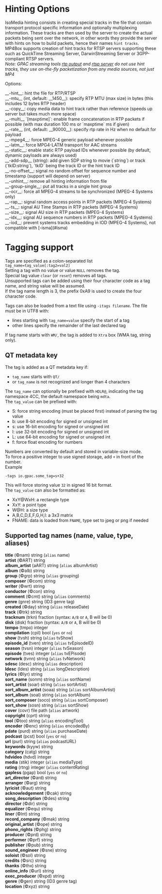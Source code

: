 <!-- automatically generated - do not edit, patch gpac/applications/mp4box/mp4box.c -->

# Hinting Options  
  
IsoMedia hinting consists in creating special tracks in the file that contain transport protocol specific information and optionally multiplexing information. These tracks are then used by the server to create the actual packets being sent over the network, in other words they provide the server with hints on how to build packets, hence their names `hint tracks`.  
MP4Box supports creation of hint tracks for RTSP servers supporting these such as QuickTime Streaming Server, DarwinStreaming Server or 3GPP-compliant RTSP servers.  
_Note: GPAC streaming tools [rtp output](rtpout) and [rtsp server](rtspout) do not use hint tracks, they use on-the-fly packetization from any media sources, not just MP4_  
    
Options:  
<div markdown class="option">
<a id="hint" data-level="basic">__-hint__</a>: hint the file for RTP/RTSP  
</div>
<div markdown class="option">
<a id="mtu" data-level="basic">__-mtu__</a> (int, default: __1450__): specify RTP MTU (max size) in bytes (this includes 12 bytes RTP header)  
</div>
<div markdown class="option">
<a id="copy" data-level="basic">__-copy__</a>: copy media data to hint track rather than reference (speeds up server but takes much more space)  
</div>
<div markdown class="option">
<a id="multi" data-level="basic">__-multi__</a> `[maxptime]`: enable frame concatenation in RTP packets if possible (with max duration 100 ms or `maxptime` ms if given)  
</div>
<div markdown class="option">
<a id="rate" data-level="basic">__-rate__</a> (int, default: __90000__): specify rtp rate in Hz when no default for payload  
</div>
<div markdown class="option">
<a id="mpeg4" data-level="basic">__-mpeg4__</a>: force MPEG-4 generic payload whenever possible  
</div>
<div markdown class="option">
<a id="latm" data-level="basic">__-latm__</a>: force MPG4-LATM transport for AAC streams  
</div>
<div markdown class="option">
<a id="static" data-level="basic">__-static__</a>: enable static RTP payload IDs whenever possible (by default, dynamic payloads are always used)  
</div>
<div markdown class="option">
<a id="add-sdp" data-level="basic">__-add-sdp__</a> (string): add given SDP string to movie (`string`) or track (`tkID:string`), `tkID` being the track ID or the hint track ID  
</div>
<div markdown class="option">
<a id="no-offset" data-level="basic">__-no-offset__</a>: signal no random offset for sequence number and timestamp (support will depend on server)  
</div>
<div markdown class="option">
<a id="unhint" data-level="basic">__-unhint__</a>: remove all hinting information from file  
</div>
<div markdown class="option">
<a id="group-single" data-level="basic">__-group-single__</a>: put all tracks in a single hint group  
</div>
<div markdown class="option">
<a id="ocr" data-level="basic">__-ocr__</a>: force all MPEG-4 streams to be synchronized (MPEG-4 Systems only)  
</div>
<div markdown class="option">
<a id="rap" data-level="basic">__-rap__</a>: signal random access points in RTP packets (MPEG-4 Systems)  
</div>
<div markdown class="option">
<a id="ts" data-level="basic">__-ts__</a>: signal AU Time Stamps in RTP packets (MPEG-4 Systems)  
</div>
<div markdown class="option">
<a id="size" data-level="basic">__-size__</a>: signal AU size in RTP packets (MPEG-4 Systems)  
</div>
<div markdown class="option">
<a id="idx" data-level="basic">__-idx__</a>: signal AU sequence numbers in RTP packets (MPEG-4 Systems)  
</div>
<div markdown class="option">
<a id="iod" data-level="basic">__-iod__</a>: prevent systems tracks embedding in IOD (MPEG-4 Systems), not compatible with [-isma](#isma)  
</div>

# Tagging support  
  
Tags are specified as a colon-separated list `tag_name=tag_value[:tag2=val2]`  
Setting a tag with no value or value `NULL` removes the tag.  
Special tag value `clear` (or `reset`) removes all tags.  
Unsupported tags can be added using their four character code as a tag name, and string value will be assumed.  
If the tag name length is 3, the prefix 0xA9 is used to create the four character code.  
    
Tags can also be loaded from a text file using `-itags filename`. The file must be in UTF8 with:  

- lines starting with `tag_name=value` specify the start of a tag  
- other lines specify the remainder of the last declared tag  

    
If tag name starts with `WM/`, the tag is added to `Xtra` box (WMA tag, string only).  
    

## QT metadata key  
The tag is added as a QT metadata key if:  

- `tag_name` starts with `QT/`  
- or `tag_name` is not recognized and longer than 4 characters  

    
The `tag_name` can optionally be prefixed with `HDLR@`, indicating the tag namespace 4CC, the default namespace being `mdta`.  
The `tag_value` can be prefixed with:  

- S: force string encoding (must be placed first) instead of parsing the tag value  
- b: use 8-bit encoding for signed or unsigned int  
- s: use 16-bit encoding for signed or unsigned int  
- l: use 32-bit encoding for signed or unsigned int  
- L: use 64-bit encoding for signed or unsigned int  
- f: force float encoding for numbers  

Numbers are converted by default and stored in variable-size mode.  
To force a positive integer to use signed storage, add `+` in front of the number.  
Example
```
-tags io.gpac.some_tag=s+32
```
  
This will force storing value `32` in signed 16 bit format.  
The `tag_value` can also be formatted as:  

- XxY@WxH: a rectangle type  
- XxY: a point type  
- W@H: a size type  
- A,B,C,D,E,F,G,H,I: a 3x3 matrix  
- FNAME: data is loaded from `FNAME`, type set to jpeg or png if needed  

    

## Supported tag names (name, value, type, aliases)  
__title__ (©nam) string (`alias` name)  
__artist__ (©ART) string  
__album_artist__ (aART) string (`alias` albumArtist)  
__album__ (©alb) string  
__group__ (©grp) string (`alias` grouping)  
__composer__ (©com) string  
__writer__ (©wrt) string  
__conductor__ (©con) string  
__comment__ (©cmt) string (`alias` comments)  
__genre__ (gnre) string (ID3 genre tag)  
__created__ (©day) string (`alias` releaseDate)  
__track__ (©trk) string  
__tracknum__ (trkn) fraction (syntax: `A/B` or `A`, B will be 0)  
__disk__ (disk) fraction (syntax: `A/B` or `A`, B will be 0)  
__tempo__ (tmpo) integer  
__compilation__ (cpil) bool (`yes` or `no`)  
__show__ (tvsh) string (`alias` tvShow)  
__episode_id__ (tven) string (`alias` tvEpisodeID)  
__season__ (tvsn) integer (`alias` tvSeason)  
__episode__ (tves) integer (`alias` tvEPisode)  
__network__ (tvnn) string (`alias` tvNetwork)  
__sdesc__ (desc) string (`alias` description)  
__ldesc__ (ldes) string (`alias` longDescription)  
__lyrics__ (©lyr) string  
__sort_name__ (sonm) string (`alias` sortName)  
__sort_artist__ (soar) string (`alias` sortArtist)  
__sort_album_artist__ (soaa) string (`alias` sortAlbumArtist)  
__sort_album__ (soal) string (`alias` sortAlbum)  
__sort_composer__ (soco) string (`alias` sortComposer)  
__sort_show__ (sosn) string (`alias` sortShow)  
__cover__ (covr) file path (`alias` artwork)  
__copyright__ (cprt) string  
__tool__ (©too) string (`alias` encodingTool)  
__encoder__ (©enc) string (`alias` encodedBy)  
__pdate__ (purd) string (`alias` purchaseDate)  
__podcast__ (pcst) bool (`yes` or `no`)  
__url__ (purl) string (`alias` podcastURL)  
__keywords__ (kyyw) string  
__category__ (catg) string  
__hdvideo__ (hdvd) integer  
__media__ (stik) integer (`alias` mediaType)  
__rating__ (rtng) integer (`alias` contentRating)  
__gapless__ (pgap) bool (`yes` or `no`)  
__art_director__ (©ard) string  
__arranger__ (©arg) string  
__lyricist__ (©aut) string  
__acknowledgement__ (©cak) string  
__song_description__ (©des) string  
__director__ (©dir) string  
__equalizer__ (©equ) string  
__liner__ (©lnt) string  
__record_company__ (©mak) string  
__original_artist__ (©ope) string  
__phono_rights__ (©phg) string  
__producer__ (©prd) string  
__performer__ (©prf) string  
__publisher__ (©pub) string  
__sound_engineer__ (©sne) string  
__soloist__ (©sol) string  
__credits__ (©src) string  
__thanks__ (©thx) string  
__online_info__ (©url) string  
__exec_producer__ (©xpd) string  
__genre__ (©gen) string (ID3 genre tag)  
__location__ (©xyz) string  

